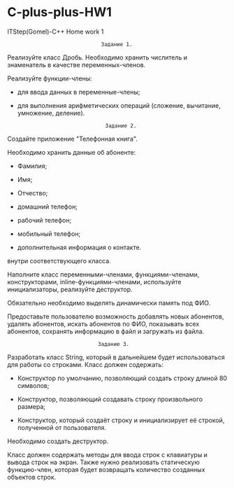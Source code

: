 # C-plus-plus-HW1
ITStep(Gomel)-C++ Home work 1

                                  Задание 1.

Реализуйте класс Дробь. Необходимо хранить числитель и знаменатель в качестве переменных-членов. 

Реализуйте функции-члены:

- для ввода данных в переменные-члены;

- для выполнения арифметических операций (сложение, вычитание, умножение, деление).

                                  Задание 2.

Создайте приложение "Телефонная книга". 

Необходимо хранить данные об абоненте: 

- Фамилия;

- Имя;

- Отчество;

- домашний телефон;

- рабочий телефон;

- мобильный телефон;

- дополнительная информация о контакте.

внутри соответствующего класса.

Наполните класс переменными-членами, функциями-членами, конструкторами, inline-функциями-членами, используйте инициализаторы, реализуйте деструктор.

Обязательно необходимо выделять динамически память под ФИО. 

Предоставьте пользователю возможность добавлять новых абонентов, удалять абонентов, искать абонентов по ФИО, показывать всех абонентов, сохранять информацию в файл и загружать из файла.

                                 Задание 3.

Разработать класс String, который в дальнейшем будет использоваться для работы со строками. Класс должен содержать:

- Конструктор по умолчанию, позволяющий создать строку длиной 80 символов;

- Конструктор, позволяющий создавать строку произвольного размера;

- Конструктор, который создаёт строку и инициализирует её строкой, полученной от пользователя.

Необходимо создать деструктор.

Класс должен содержать методы для ввода строк с клавиатуры и вывода строк на экран. Также нужно реализовать статическую функцию-член, которая будет возвращать количество созданных объектов строк.

